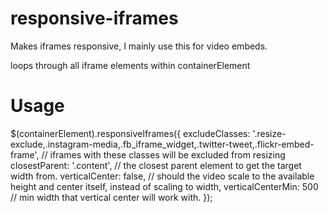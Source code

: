 # responsive-iframes
Makes iframes responsive, I mainly use this for video embeds.

loops through all iframe elements within containerElement

# Usage
$(containerElement).responsiveIframes({
    excludeClasses: '.resize-exclude,.instagram-media,.fb_iframe_widget,.twitter-tweet,.flickr-embed-frame', // iframes with these classes will be excluded from resizing
    closestParent: '.content', // the closest parent element to get the target width from.
    verticalCenter: false, // should the video scale to the available height and center itself, instead of scaling to width,
    verticalCenterMin: 500 // min width that vertical center will work with.
});

